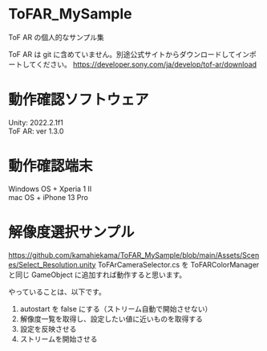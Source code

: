 # ToFAR_MySample
ToF AR の個人的なサンプル集

ToF AR は git に含めていません。別途公式サイトからダウンロードしてインポートしてください。
https://developer.sony.com/ja/develop/tof-ar/download

# 動作確認ソフトウェア
Unity: 2022.2.1f1<br>
ToF AR: ver 1.3.0 

# 動作確認端末
Windows OS + Xperia 1 II<br>
mac OS + iPhone 13 Pro

# 解像度選択サンプル
https://github.com/kamahiekama/ToFAR_MySample/blob/main/Assets/Scenes/Select_Resolution.unity
ToFArCameraSelector.cs を ToFARColorManager と同じ GameObject に追加すれば動作すると思います。

やっていることは、以下です。

1. autostart を false にする（ストリーム自動で開始させない）
2. 解像度一覧を取得し、設定したい値に近いものを取得する
3. 設定を反映させる
4. ストリームを開始させる
